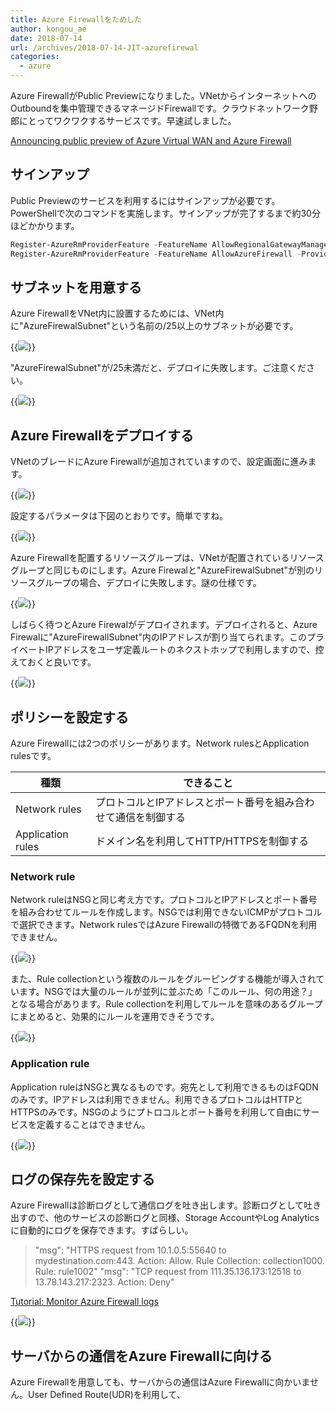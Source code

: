 ```yaml
---
title: Azure Firewallをためした
author: kongou_ae
date: 2018-07-14
url: /archives/2018-07-14-JIT-azurefirewal
categories:
  - azure
---
```


Azure FirewallがPublic Previewになりました。VNetからインターネットへのOutboundを集中管理できるマネージドFirewallです。クラウドネットワーク野郎にとってワクワクするサービスです。早速試しました。

[Announcing public preview of Azure Virtual WAN and Azure Firewall](https://azure.microsoft.com/en-us/blog/announcing-public-preview-of-azure-virtual-wan-and-azure-firewall/)

## サインアップ

Public Previewのサービスを利用するにはサインアップが必要です。PowerShellで次のコマンドを実施します。サインアップが完了するまで約30分ほどかかります。

```Powershell
Register-AzureRmProviderFeature -FeatureName AllowRegionalGatewayManagerForSecureGateway -ProviderNamespace Microsoft.Network
Register-AzureRmProviderFeature -FeatureName AllowAzureFirewall -ProviderNamespace Microsoft.Network
```

## サブネットを用意する

Azure FirewallをVNet内に設置するためには、VNet内に"AzureFirewalSubnet"という名前の/25以上のサブネットが必要です。

{{<img src="./../../images/2018-0714-001.png">}}

"AzureFirewalSubnet"が/25未満だと、デプロイに失敗します。ご注意ください。

{{<img src="./../../images/2018-0714-002.png">}}

## Azure Firewallをデプロイする

VNetのブレードにAzure Firewallが追加されていますので、設定画面に進みます。

{{<img src="./../../images/2018-0714-003.png">}}

設定するパラメータは下図のとおりです。簡単ですね。

{{<img src="./../../images/2018-0714-004.png">}}

Azure Firewallを配置するリソースグループは、VNetが配置されているリソースグループと同じものにします。Azure Firewalと"AzureFirewalSubnet"が別のリソースグループの場合、デプロイに失敗します。謎の仕様です。

{{<img src="./../../images/2018-0714-005.png">}}

しばらく待つとAzure Firewalがデプロイされます。デプロイされると、Azure Firewalに"AzureFirewallSubnet"内のIPアドレスが割り当てられます。このプライベートIPアドレスをユーザ定義ルートのネクストホップで利用しますので、控えておくと良いです。

{{<img src="./../../images/2018-0714-006.png">}}

## ポリシーを設定する

Azure Firewallには2つのポリシーがあります。Network rulesとApplication rulesです。

|種類|できること|
|---------|----------|
|Network rules|プロトコルとIPアドレスとポート番号を組み合わせて通信を制御する|
|Application rules|ドメイン名を利用してHTTP/HTTPSを制御する|

### Network rule

Network ruleはNSGと同じ考え方です。プロトコルとIPアドレスとポート番号を組み合わせてルールを作成します。NSGでは利用できないICMPがプロトコルで選択できます。Network rulesではAzure Firewallの特徴であるFQDNを利用できません。

{{<img src="./../../images/2018-0714-007.png">}}

また、Rule collectionという複数のルールをグルーピングする機能が導入されています。NSGでは大量のルールが並列に並ぶため「このルール、何の用途？」となる場合があります。Rule collectionを利用してルールを意味のあるグループにまとめると、効果的にルールを運用できそうです。

{{<img src="./../../images/2018-0714-008.png">}}

### Application rule

Application ruleはNSGと異なるものです。宛先として利用できるものはFQDNのみです。IPアドレスは利用できません。利用できるプロトコルはHTTPとHTTPSのみです。NSGのようにプトロコルとポート番号を利用して自由にサービスを定義することはできません。

{{<img src="./../../images/2018-0714-009.png">}}

## ログの保存先を設定する

Azure Firewallは診断ログとして通信ログを吐き出します。診断ログとして吐き出すので、他のサービスの診断ログと同様、Storage AccountやLog Analyticsに自動的にログを保存できます。すばらしい。

> "msg": "HTTPS request from 10.1.0.5:55640 to mydestination.com:443. Action: Allow. Rule Collection: collection1000. Rule: rule1002"
> "msg": "TCP request from 111.35.136.173:12518 to 13.78.143.217:2323. Action: Deny"

[Tutorial: Monitor Azure Firewall logs](https://docs.microsoft.com/ja-jp/azure/firewall/tutorial-diagnostics#diagnostic-logs)

{{<img src="./../../images/2018-0714-010.png">}}

## サーバからの通信をAzure Firewallに向ける

Azure Firewallを用意しても、サーバからの通信はAzure Firewallに向かいません。User Defined Route(UDR)を利用して、
